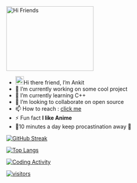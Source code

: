 
<img alt="Hi Friends" src="https://user-images.githubusercontent.com/83267083/209559829-6d870627-a58f-4dbc-9f17-5cb63db4a4a4.gif" width="230" height="170">
<!-- ![hi](https://user-images.githubusercontent.com/83267083/209559829-6d870627-a58f-4dbc-9f17-5cb63db4a4a4.gif) -->


- <img src="/../AssestsBranch/Hi.gif" height="22">Hi there friend, I’m Ankit <br>
- 👀 I’m currently working on some cool project<br>
- 🌱 I’m currently learning C++<br>
- 💞️ I’m looking to collaborate on open source<br>
- 📫 How to reach : [click me](http://www.linkedin.com/in/itsakpatel)<br>
- ⚡️ Fun fact **I like Anime**<br>
- 💭10 minutes a day keep procastination away 💯<br>

<!---
ItsAnkitPatel/ItsAnkitPatel is a ✨ special ✨ repository because its `README.md` (this file) appears on your GitHub profile.
You can click the Preview link to take a look at your changes. -->

[![GitHub Streak](http://github-readme-streak-stats.herokuapp.com?user=itsankitpatel&theme=buefy&background=FFFFFF)](https://github.com/ItsAnkitPatel)


<!-- [![Ankit's GitHub stats-Dark](https://github-readme-stats.vercel.app/api?username=itsankitpatel&&hi&hide=contribs,issues,stars&count_private=true&show_icons=true&theme=dark#gh-dark-mode-only)](https://github.com/itsankitpatel/github-readme-stats#gh-dark-mode-only)
[![Ankit's GitHub stats-Light](https://github-readme-stats.vercel.app/api?username=itsankitpatel&hi&hide=contribs,issues,stars&count_private=true&show_icons=true&theme=default#gh-light-mode-only)](https://github.com/itsankitpatel/github-readme-stats#gh-light-mode-only)
 -->
 
<!--
[![Ankit's wakatime stats](https://github-readme-stats.vercel.app/api/wakatime?username=itsankitpatel)](https://wakatime.com/@6b7cac37-991e-4ffb-b45b-e24bc4871035) -->
[![Top Langs](https://github-readme-stats.vercel.app/api/top-langs?username=itsankitpatel&show_icons=true&locale=en&layout=compact)](https://github.com/ItsAnkitPatel)

[![Coding Activity](https://wakatime.com/badge/user/6b7cac37-991e-4ffb-b45b-e24bc4871035.svg)](https://wakatime.com/@6b7cac37-991e-4ffb-b45b-e24bc4871035)

[![visitors](https://visitor-badge.laobi.icu/badge?page_id=itsankitpatel)](https://github.com/ItsAnkitPatel)
